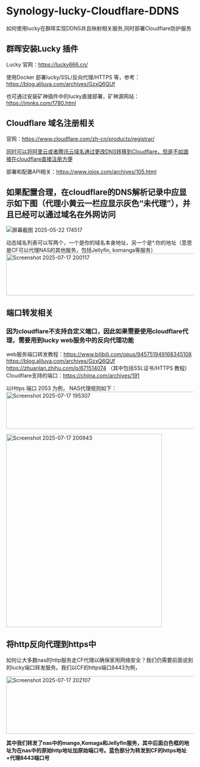 # Synology-lucky-Cloudflare-DDNS
如何使用lucky在群晖实现DDNS并且映射相关服务,同时部署Cloudflare防护服务


## 群晖安装Lucky 插件
Lucky 官网：https://lucky666.cn/

使用Docker 部署lucky/SSL/反向代理/HTTPS 等，参考：https://blog.aliluya.com/archives/GzxQ6QUf

也可通过安装矿神插件中的lucky直接部署，矿神源网站：https://imnks.com/1780.html

## Cloudflare 域名注册相关
官网：https://www.cloudflare.com/zh-cn/products/registrar/

 <ins>同时可以将阿里云或者腾讯云域名通过更改DNS转移到Cloudflare，但是不如直接在cloudflare直接注册方便</ins>

 部署和配置API相关：https://www.ioiox.com/archives/105.html



## 如果配置合理，在cloudflare的DNS解析记录中应显示如下图（代理小黄云一栏应显示灰色“未代理”），并且已经可以通过域名在外网访问

![屏幕截图 2025-05-22 174517](https://github.com/user-attachments/assets/24873752-9a6c-445f-81b6-77dda61a0087)

动态域名列表可以写两个，一个是你的域名本身地址，另一个是*.你的地址（意思是CF可以代理NAS的其他服务，包括Jellyfin, komanga等服务）  
<img width="638" height="112" alt="Screenshot 2025-07-17 200117" src="https://github.com/user-attachments/assets/434a4cbf-81d6-45f5-b124-dd478a5ae229" />




## 端口转发相关
### 因为cloudflare不支持自定义端口，因此如果需要使用cloudflare代理，需要用到lucky web服务中的反向代理功能
web服务端口转发教程：https://www.bilibili.com/opus/945751949168345108  
https://blog.aliluya.com/archives/GzxQ6QUf  
https://zhuanlan.zhihu.com/p/671514074 （其中包括SSL证书/HTTPS 教程)  
Cloudflare支持的端口：https://chjina.com/archives/191  

以Https 端口 2053 为例， NAS代理规则如下：
<img width="787" height="99" alt="Screenshot 2025-07-17 195307" src="https://github.com/user-attachments/assets/f1a5a93c-d73d-4368-8bda-33305506f8dc" />    

<img width="418" height="518" alt="Screenshot 2025-07-17 200943" src="https://github.com/user-attachments/assets/354fbfe4-f4a7-492e-94cf-e00dc1e19f09" />    



## 将http反向代理到https中

如何让大多数nas的http服务走CF代理以确保家用网络安全？我们仍需要前面说到的lucky端口转发服务。我们以CF的https端口8443为例，


<img width="813" height="154" alt="Screenshot 2025-07-17 202107" src="https://github.com/user-attachments/assets/32e1ba8e-838a-4918-9e4e-d78a0d19eb03" />

**其中我们转发了nas中的mango,Komaga和Jellyfin服务，其中后面白色框的地址为在nas中的原始http地址加原始端口号。蓝色部分为转发到CF的https地址+代理8443端口号**













